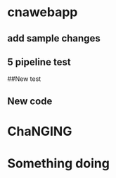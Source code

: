 # cnawebapp

## add sample changes 
## 5 pipeline test
##New test
## New code 
# ChaNGING 
# Something doing
